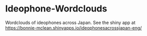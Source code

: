 # Ideophone-Wordclouds
Wordclouds of ideophones across Japan. See the shiny app at https://bonnie-mclean.shinyapps.io/ideophonesacrossjapan-eng/
